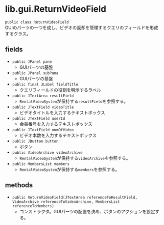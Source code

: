 # lib.gui.ReturnVideoField
`public class ReturnVideoField`  
GUIのパーツの一つを成し、ビデオの返却を管理するクエリのフィールドを形成するクラス。

## fields
- `public JPanel pane`
  - GUIパーツの基盤
- `public JPanel subPane`
  - GUIパーツの基盤
- `public final JLabel fieldTitle`
  - クエリフィールドの役割を明示するラベル
- `public JTextArea resultField`
  - `RentalVideoSystem`が保持する`resultField`を参照する。
- `public JTextField videoTitle`
  - ビデオタイトルを入力するテキストボックス
- `public JTextField userId`
  - 会員番号を入力するテキストボックス
- `public JTextField numOfVideo`
  - ビデオ本数を入力するテキストボックス
- `public JButton button`
  - ボタン
- `public VideoArchive videoArchive`
  - `RentalVideoSystem`が保持する`videoArchive`を参照する。
- `public MembersList members`
  - `RentalVideoSystem`が保持する`members`を参照する。

## methods
- `public ReturnVideoField(JTextArea referenceToResultField, VideoArchive referenceToVideoArchive, MembersList referenceToMembers)`
  - コンストラクタ。GUIパーツの配置を決め、ボタンのアクションを設定する。
